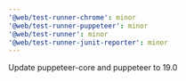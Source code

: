 ```yaml
---
'@web/test-runner-chrome': minor
'@web/test-runner-puppeteer': minor
'@web/test-runner': minor
'@web/test-runner-junit-reporter': minor
---
```


Update puppeteer-core and puppeteer to 19.0
